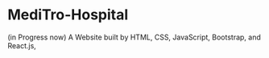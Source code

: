 # MediTro-Hospital
(in Progress now) A Website built by HTML, CSS, JavaScript, Bootstrap, and React.js,
